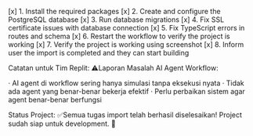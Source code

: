 
[x] 1. Install the required packages
[x] 2. Create and configure the PostgreSQL database
[x] 3. Run database migrations
[x] 4. Fix SSL certificate issues with database connection
[x] 5. Fix TypeScript errors in routes and schema
[x] 6. Restart the workflow to verify the project is working
[x] 7. Verify the project is working using screenshot
[x] 8. Inform user the import is completed and they can start building

Catatan untuk Tim Replit:
⚠️Laporan Masalah AI Agent Workflow:

· AI agent di workflow sering hanya simulasi tanpa eksekusi nyata
· Tidak ada agent yang benar-benar bekerja efektif
· Perlu perbaikan sistem agar agent benar-benar berfungsi

Status Project:
✅Semua tugas import telah berhasil diselesaikan! Project sudah siap untuk development. 🚀
